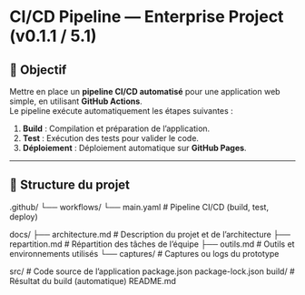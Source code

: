 # CI/CD Pipeline — Enterprise Project (v0.1.1 / 5.1)

## 🎯 Objectif
Mettre en place un **pipeline CI/CD automatisé** pour une application web simple, en utilisant **GitHub Actions**.  
Le pipeline exécute automatiquement les étapes suivantes :  
1. **Build** : Compilation et préparation de l’application.  
2. **Test** : Exécution des tests pour valider le code.  
3. **Déploiement** : Déploiement automatique sur **GitHub Pages**.

---

## 📁 Structure du projet

.github/
└── workflows/
└── main.yaml # Pipeline CI/CD (build, test, deploy)

docs/
├── architecture.md # Description du projet et de l’architecture
├── repartition.md # Répartition des tâches de l’équipe
├── outils.md # Outils et environnements utilisés
└── captures/ # Captures ou logs du prototype

src/ # Code source de l’application
package.json
package-lock.json
build/ # Résultat du build (automatique)
README.md
